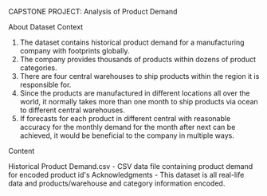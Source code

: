 CAPSTONE PROJECT: Analysis of Product Demand

About Dataset Context

1. The dataset contains historical product demand for a manufacturing company with footprints globally. 
2. The company provides thousands of products within dozens of product categories. 
3. There are four central warehouses to ship products within the region it is responsible for. 
4. Since the products are manufactured in different locations all over the world, it normally takes more than one month to ship products via ocean to different central warehouses. 
5. If forecasts for each product in different central with reasonable accuracy for the monthly demand for the month after next can be achieved, it would be beneficial to the company in multiple ways.

Content

Historical Product Demand.csv - CSV data file containing product demand for encoded product id's
Acknowledgments - This dataset is all real-life data and products/warehouse and category information encoded.
